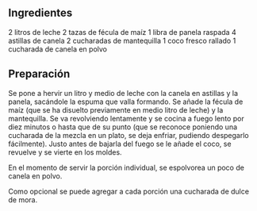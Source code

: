 ## Ingredientes

2 litros de leche
2 tazas de fécula de maíz
1 libra de panela raspada
4 astillas de canela
2 cucharadas de mantequilla
1 coco fresco rallado
1 cucharada de canela en polvo

## Preparación

Se pone a hervir un litro y medio de leche con la canela en astillas y la panela, sacándole la espuma que valla formando. Se añade la fécula de maíz (que se ha disuelto previamente en medio litro de leche) y la mantequilla. Se va revolviendo lentamente y se cocina a fuego lento por diez minutos o hasta que de su punto (que se reconoce poniendo una cucharada de la mezcla en un plato, se deja enfriar, pudiendo despegarlo fácilmente). Justo antes de bajarla del fuego se le añade el coco, se revuelve y se vierte en los moldes.

En el momento de servir la porción individual, se espolvorea un poco de canela en polvo.

Como opcional se puede agregar a cada porción una cucharada de dulce de mora.
